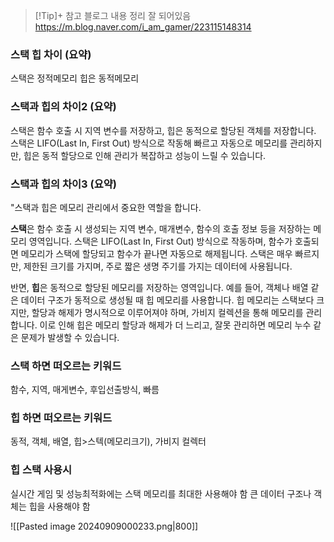 > [!Tip]+ 참고 블로그 내용 정리 잘 되어있음
> https://m.blog.naver.com/i_am_gamer/223115148314


### 스택 힙 차이 (요약)
스택은 정적메모리 힙은 동적메모리 
### 스택과 힙의 차이2 (요약)
스택은 함수 호출 시 지역 변수를 저장하고, 힙은 동적으로 할당된 객체를 저장합니다. 스택은 LIFO(Last In, First Out) 방식으로 작동해 빠르고 자동으로 메모리를 관리하지만, 힙은 동적 할당으로 인해 관리가 복잡하고 성능이 느릴 수 있습니다.
### 스택과 힙의 차이3 (요약)
"스택과 힙은 메모리 관리에서 중요한 역할을 합니다.

**스택**은 함수 호출 시 생성되는 지역 변수, 매개변수, 함수의 호출 정보 등을 저장하는 메모리 영역입니다. 스택은 LIFO(Last In, First Out) 방식으로 작동하며, 함수가 호출되면 메모리가 스택에 할당되고 함수가 끝나면 자동으로 해제됩니다. 스택은 매우 빠르지만, 제한된 크기를 가지며, 주로 짧은 생명 주기를 가지는 데이터에 사용됩니다.

반면, **힙**은 동적으로 할당된 메모리를 저장하는 영역입니다. 예를 들어, 객체나 배열 같은 데이터 구조가 동적으로 생성될 때 힙 메모리를 사용합니다. 힙 메모리는 스택보다 크지만, 할당과 해제가 명시적으로 이루어져야 하며, 가비지 컬렉션을 통해 메모리를 관리합니다. 이로 인해 힙은 메모리 할당과 해제가 더 느리고, 잘못 관리하면 메모리 누수 같은 문제가 발생할 수 있습니다.
### **스택 하면 떠오르는 키워드**
함수, 지역, 매게변수, 후입선출방식, 빠름 
### 힙 하면 떠오르는 키워드
 동적, 객체, 배열, 힙>스텍(메모리크기), 가비지 컬렉터
### 힙 스택 사용시
실시간 게임 및 성능최적화에는 스택 메모리를 최대한 사용해야 함
큰 데이터 구조나 객체는 힙을 사용해야 함

![[Pasted image 20240909000233.png|800]]

